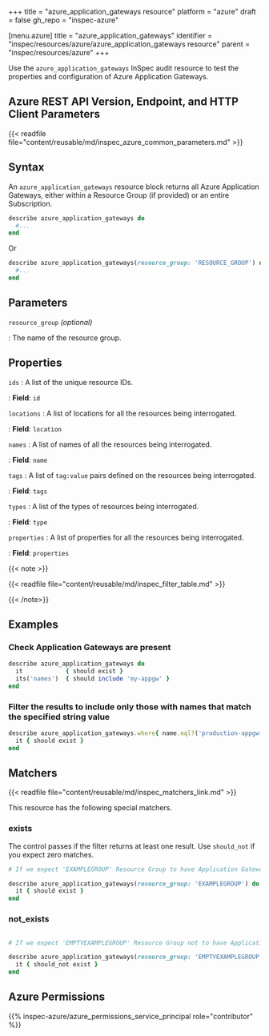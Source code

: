 +++
title = "azure_application_gateways resource"
platform = "azure"
draft = false
gh_repo = "inspec-azure"

[menu.azure]
title = "azure_application_gateways"
identifier = "inspec/resources/azure/azure_application_gateways resource"
parent = "inspec/resources/azure"
+++

Use the `azure_application_gateways` InSpec audit resource to test the properties and configuration of Azure Application Gateways.

## Azure REST API Version, Endpoint, and HTTP Client Parameters

{{< readfile file="content/reusable/md/inspec_azure_common_parameters.md" >}}

## Syntax

An `azure_application_gateways` resource block returns all Azure Application Gateways, either within a Resource Group (if provided) or an entire Subscription.

```ruby
describe azure_application_gateways do
  #...
end
```

Or

```ruby
describe azure_application_gateways(resource_group: 'RESOURCE_GROUP') do
  #...
end
```

## Parameters

`resource_group` _(optional)_

: The name of the resource group.

## Properties

`ids`
: A list of the unique resource IDs.

: **Field**: `id`

`locations`
: A list of locations for all the resources being interrogated.

: **Field**: `location`

`names`
: A list of names of all the resources being interrogated.

: **Field**: `name`

`tags`
: A list of `tag:value` pairs defined on the resources being interrogated.

: **Field**: `tags`

`types`
: A list of the types of resources being interrogated.

: **Field**: `type`

`properties`
: A list of properties for all the resources being interrogated.

: **Field**: `properties`

{{< note >}}

{{< readfile file="content/reusable/md/inspec_filter_table.md" >}}

{{< /note>}}

## Examples

### Check Application Gateways are present

```ruby
describe azure_application_gateways do
  it            { should exist }
  its('names')  { should include 'my-appgw' }
end
```

### Filter the results to include only those with names that match the specified string value

```ruby
describe azure_application_gateways.where{ name.eql?('production-appgw-01') } do
  it { should exist }
end
```

## Matchers

{{< readfile file="content/reusable/md/inspec_matchers_link.md" >}}

This resource has the following special matchers.

### exists

The control passes if the filter returns at least one result. Use `should_not` if you expect zero matches.

```ruby
# If we expect 'EXAMPLEGROUP' Resource Group to have Application Gateways.

describe azure_application_gateways(resource_group: 'EXAMPLEGROUP') do
  it { should exist }
end
```

### not_exists

```ruby

# If we expect 'EMPTYEXAMPLEGROUP' Resource Group not to have Application Gateways.

describe azure_application_gateways(resource_group: 'EMPTYEXAMPLEGROUP') do
  it { should_not exist }
end
```

## Azure Permissions

{{% inspec-azure/azure_permissions_service_principal role="contributor" %}}
